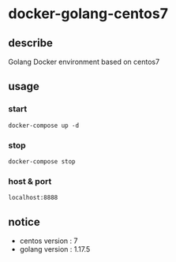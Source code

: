 # docker-golang-centos7

## describe

Golang Docker environment based on centos7

## usage

### start

```
docker-compose up -d
```

### stop

```
docker-compose stop
```

### host & port

```
localhost:8888
```

## notice

- centos version : 7
- golang version : 1.17.5

